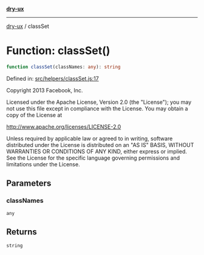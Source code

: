 [**dry-ux**](../README.md)

***

[dry-ux](../README.md) / classSet

# Function: classSet()

```ts
function classSet(classNames: any): string
```

Defined in: [src/helpers/classSet.js:17](https://github.com/navedr/dry-ux/blob/caab991ee97f6aeffaf134cbc4d98e0b18f2cf6b/src/helpers/classSet.js#L17)

Copyright 2013 Facebook, Inc.

Licensed under the Apache License, Version 2.0 (the "License");
you may not use this file except in compliance with the License.
You may obtain a copy of the License at

http://www.apache.org/licenses/LICENSE-2.0

Unless required by applicable law or agreed to in writing, software
distributed under the License is distributed on an "AS IS" BASIS,
WITHOUT WARRANTIES OR CONDITIONS OF ANY KIND, either express or implied.
See the License for the specific language governing permissions and
limitations under the License.

## Parameters

### classNames

`any`

## Returns

`string`
